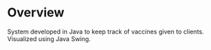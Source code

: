 # Overview
System developed in Java to keep track of vaccines given to clients. Visualized using Java Swing.
